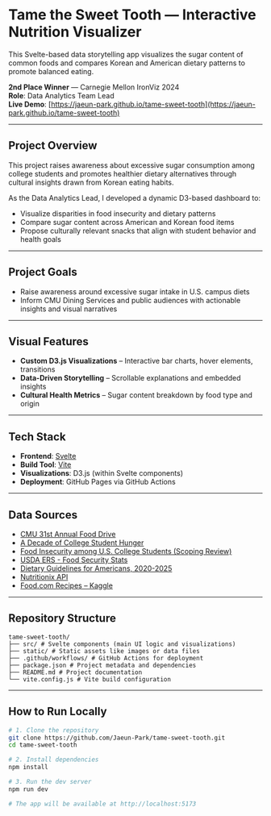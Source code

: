 # Tame the Sweet Tooth — Interactive Nutrition Visualizer

This Svelte-based data storytelling app visualizes the sugar content of common foods and compares Korean and American dietary patterns to promote balanced eating.  

**2nd Place Winner** — Carnegie Mellon IronViz 2024  
**Role**: Data Analytics Team Lead  
**Live Demo**: [https://jaeun-park.github.io/tame-sweet-tooth](https://jaeun-park.github.io/tame-sweet-tooth)


---

## Project Overview

This project raises awareness about excessive sugar consumption among college students and promotes healthier dietary alternatives through cultural insights drawn from Korean eating habits.

As the Data Analytics Lead, I developed a dynamic D3-based dashboard to:
- Visualize disparities in food insecurity and dietary patterns
- Compare sugar content across American and Korean food items
- Propose culturally relevant snacks that align with student behavior and health goals

---

## Project Goals

- Raise awareness around excessive sugar intake in U.S. campus diets  
- Inform CMU Dining Services and public audiences with actionable insights and visual narratives

---

## Visual Features

- **Custom D3.js Visualizations** – Interactive bar charts, hover elements, transitions  
- **Data-Driven Storytelling** – Scrollable explanations and embedded insights  
- **Cultural Health Metrics** – Sugar content breakdown by food type and origin

---

## Tech Stack

- **Frontend**: [Svelte](https://svelte.dev/)
- **Build Tool**: [Vite](https://vitejs.dev/)
- **Visualizations**: D3.js (within Svelte components)
- **Deployment**: GitHub Pages via GitHub Actions

---

## Data Sources

- [CMU 31st Annual Food Drive](https://secure.qgiv.com/event/cmu31/)
- [A Decade of College Student Hunger](https://pmc.ncbi.nlm.nih.gov/articles/PMC8913502/)
- [Food Insecurity among U.S. College Students (Scoping Review)](https://www.sciencedirect.com/science/article/pii/S2161831322002599)
- [USDA ERS - Food Security Stats](https://www.ers.usda.gov/topics/food-nutrition-assistance/food-security-in-the-u-s/key-statistics-graphics/#foodsecure)
- [Dietary Guidelines for Americans, 2020-2025](https://www.dietaryguidelines.gov/resources/2020-2025-dietary-guidelines-online-materials)
- [Nutritionix API](https://www.nutritionix.com/food/)
- [Food.com Recipes – Kaggle](https://www.kaggle.com/datasets/irkaal/foodcom-recipes-and-reviews)

---

## Repository Structure
```
tame-sweet-tooth/
├── src/ # Svelte components (main UI logic and visualizations)
├── static/ # Static assets like images or data files
├── .github/workflows/ # GitHub Actions for deployment
├── package.json # Project metadata and dependencies
├── README.md # Project documentation
└── vite.config.js # Vite build configuration
```

---

## How to Run Locally

```bash
# 1. Clone the repository
git clone https://github.com/Jaeun-Park/tame-sweet-tooth.git
cd tame-sweet-tooth

# 2. Install dependencies
npm install

# 3. Run the dev server
npm run dev

# The app will be available at http://localhost:5173
```
